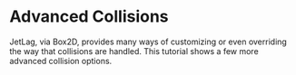 # Advanced Collisions

JetLag, via Box2D, provides many ways of customizing or even overriding the way
that collisions are handled.  This tutorial shows a few more advanced collision
options.
